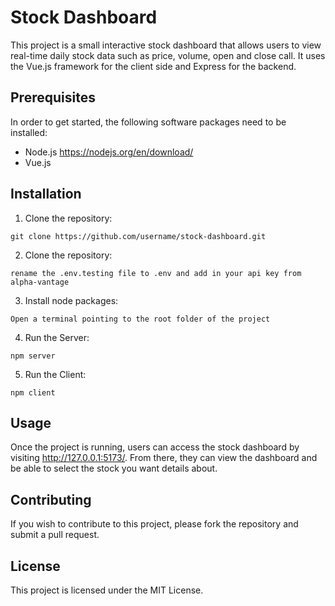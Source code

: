 # Stock Dashboard

This project is a small interactive stock dashboard that allows users to view real-time daily stock data such as price, volume, open and close call. It uses the Vue.js framework for the client side and Express for the backend.

## Prerequisites

In order to get started, the following software packages need to be installed:

* Node.js https://nodejs.org/en/download/
* Vue.js 

## Installation

1. Clone the repository:

```
git clone https://github.com/username/stock-dashboard.git
```

2. Clone the repository:

```
rename the .env.testing file to .env and add in your api key from alpha-vantage
```

3. Install node packages:

```
Open a terminal pointing to the root folder of the project
```

4. Run the Server:

```
npm server
```

5. Run the Client:

```
npm client
```

## Usage

Once the project is running, users can access the stock dashboard by visiting http://127.0.0.1:5173/. From there, they can view the dashboard and be able to select the stock you want details about.

## Contributing

If you wish to contribute to this project, please fork the repository and submit a pull request.

## License

This project is licensed under the MIT License.